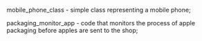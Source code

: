 mobile_phone_class - simple class representing a mobile phone;

packaging_monitor_app - code that monitors the process of apple packaging before apples are sent to the shop;
